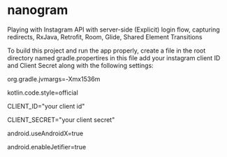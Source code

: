# nanogram
Playing with Instagram API with server-side (Explicit) login flow, capturing redirects, RxJava, Retrofit, Room, Glide, Shared Element Transitions

To build this project and run the app properly, create a file in the root directory named gradle.propertires
in this file add your instagram client ID and Client Secret along with the following settings:

org.gradle.jvmargs=-Xmx1536m

kotlin.code.style=official

CLIENT_ID="your client id"

CLIENT_SECRET="your client secret"

android.useAndroidX=true

android.enableJetifier=true

